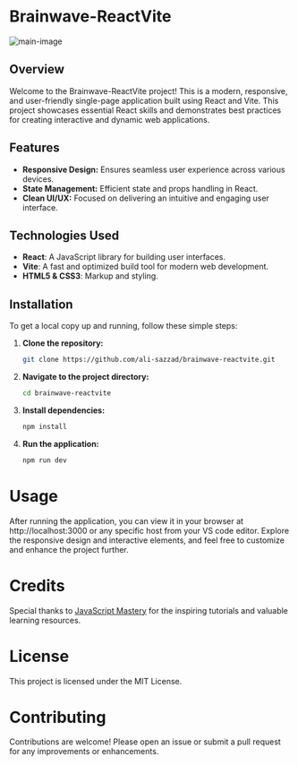 # Brainwave-ReactVite
![main-image](https://github.com/user-attachments/assets/673f35de-e043-4ad2-9a4b-ca09f2dc4d84)

## Overview
Welcome to the Brainwave-ReactVite project! This is a modern, responsive, and user-friendly single-page application built using React and Vite. This project showcases essential React skills and demonstrates best practices for creating interactive and dynamic web applications.

## Features
- **Responsive Design:** Ensures seamless user experience across various devices.
- **State Management:** Efficient state and props handling in React.
- **Clean UI/UX:** Focused on delivering an intuitive and engaging user interface.

## Technologies Used
- **React**: A JavaScript library for building user interfaces.
- **Vite**: A fast and optimized build tool for modern web development.
- **HTML5 & CSS3**: Markup and styling.

## Installation
To get a local copy up and running, follow these simple steps:

1. **Clone the repository:**
   ```bash
   git clone https://github.com/ali-sazzad/brainwave-reactvite.git
2. **Navigate to the project directory:**
   ```bash
   cd brainwave-reactvite
3. **Install dependencies:**
   ```bash
   npm install
3. **Run the application:**
   ```bash
   npm run dev

# Usage
After running the application, you can view it in your browser at http://localhost:3000 or any specific host from your VS code editor. Explore the responsive design and interactive elements, and feel free to customize and enhance the project further.

# Credits
Special thanks to [JavaScript Mastery](https://www.youtube.com/@javascriptmastery) for the inspiring tutorials and valuable learning resources.

# License
This project is licensed under the MIT License.

# Contributing
Contributions are welcome! Please open an issue or submit a pull request for any improvements or enhancements.
